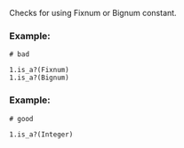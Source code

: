 Checks for using Fixnum or Bignum constant.

### Example:

    # bad

    1.is_a?(Fixnum)
    1.is_a?(Bignum)

### Example:

    # good

    1.is_a?(Integer)